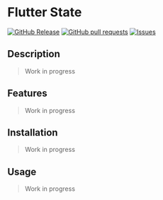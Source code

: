 # Flutter State
[![GitHub Release](https://img.shields.io/github/release/zjayers/flutter.state.svg?style=flat)](https://github.com/zjayers/flutter.state/releases)
[![GitHub pull requests](https://img.shields.io/github/issues-pr/zjayers/flutter.state.svg?style=flat)](https://github.com/zjayers/flutter.state/pulls)
[![Issues](https://img.shields.io/github/issues-raw/zjayers/flutter.state.svg?maxAge=25000)](https://github.com/zjayers/flutter.state/issues)

## Description

> Work in progress

## Features

> Work in progress

## Installation

> Work in progress

## Usage

> Work in progress
